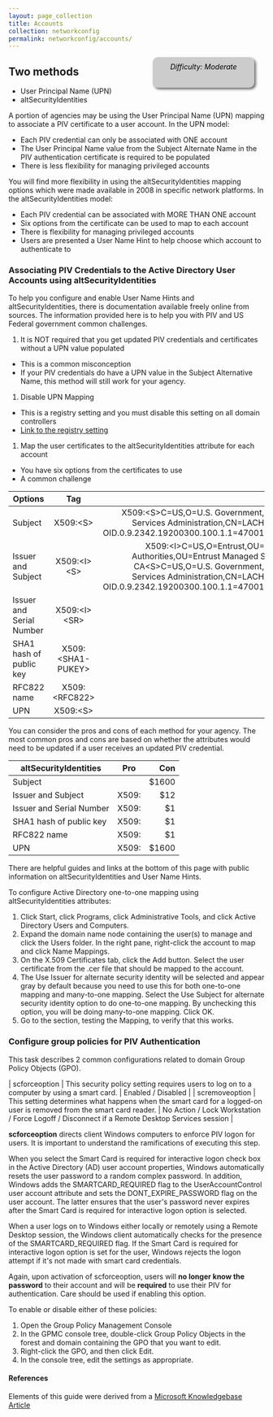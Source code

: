 ```yaml
---
layout: page_collection
title: Accounts
collection: networkconfig
permalink: networkconfig/accounts/
---
```

<div style="float:right; padding:10px; margin-right:20px; border-radius:10px; width:180px; height:40px; box-shadow:3px 3px 5px 0px; text-align:center; background-color:#CCC; color:#666666">
<div style="color:#000000">
<em>Difficulty: Moderate</em>
</div>
</div>

## Two methods

* User Principal Name (UPN)
* altSecurityIdentities

A portion of agencies may be using the User Principal Name (UPN) mapping to associate a PIV certificate to a user account.  In the UPN model:

* Each PIV credential can only be associated with ONE account
* The User Principal Name value from the Subject Alternate Name in the PIV authentication certificate is required to be populated 
* There is less flexibility for managing privileged accounts

You will find more flexibility in using the altSecurityIdentities mapping options which were made available in 2008 in specific network platforms.  In the altSecurityIdentities model:

* Each PIV credential can be associated with MORE THAN ONE account
* Six options from the certificate can be used to map to each account
* There is flexibility for managing privileged accounts
* Users are presented a User Name Hint to help choose which account to authenticate to

### Associating PIV Credentials to the Active Directory User Accounts using altSecurityIdentities

To help you configure and enable User Name Hints and altSecurityIdentities, there is documentation available freely online from sources.  The information provided here is to help you with PIV and US Federal government common challenges.

1. It is NOT required that you get updated PIV credentials and certificates without a UPN value populated
  * This is a common misconception
  * If your PIV credentials do have a UPN value in the Subject Alternative Name, this method will still work for your agency.  

1. Disable UPN Mapping
  * This is a registry setting and you must disable this setting on all domain controllers
  * [Link to the registry setting](https://technet.microsoft.com/en-us/library/ff520074(WS.10).aspx)
  
1. Map the user certificates to the altSecurityIdentities attribute for each account
  * You have six options from the certificates to use
  * A common challenge 

  
  
| Options       | Tag     | Example | Considerations |
| ------------- |:-------------:| -----:|-----:|
| Subject     | X509:\<S> | X509:\<S>C=US,O=U.S. Government,OU=General Services Administration,CN=LACHELLE LEVAN OID.0.9.2342.19200300.100.1.1=47001003151020 |   | 
| Issuer and Subject     | X509:\<I>\<S>  | X509:\<I>C=US,O=Entrust,OU=Certification Authorities,OU=Entrust Managed Services SSP CA\<S>C=US,O=U.S. Government,OU=General Services Administration,CN=LACHELLE LEVAN OID.0.9.2342.19200300.100.1.1=47001003151020 |   |
| Issuer and Serial Number | X509:\<I>\<SR> |    $1 |  
| SHA1 hash of public key| X509:\<SHA1-PUKEY> |    $1 |  
| RFC822 name | X509:\<RFC822>      |    $1 | 
| UPN     | X509:\<S> | $1600 | 

You can consider the pros and cons of each method for your agency.  The most common pros and cons are based on whether the attributes would need to be updated if a user receives an updated PIV credential.

| altSecurityIdentities       | Pro          | Con  |
| ------------- |:-------------:| -----:|
| Subject     |  | $1600 |
| Issuer and Subject     | X509:<I><S>      |   $12 |
| Issuer and Serial Number | X509:<I><SR>      |    $1 |  
| SHA1 hash of public key| X509:<SHA1-PUKEY>      |    $1 |  
| RFC822 name | X509:<SHA1-PUKEY>      |    $1 | 
| UPN     | X509:<S> | $1600 | 


There are helpful guides and links at the bottom of this page with public information on altSecurityIdentities and User Name Hints.  



To configure Active Directory one-to-one mapping using altSecurityIdentities attributes:

1.	Click Start, click Programs, click Administrative Tools, and click Active Directory Users and Computers.
2.	Expand the domain name node containing the user(s) to manage and click the Users folder. In the right pane, right-click the account to map and click Name Mappings.
3.	On the X.509 Certificates tab, click the Add button. Select the user certificate from the .cer file that should be mapped to the account.
4.	The Use Issuer for alternate security identity will be selected and appear gray by default because you need to use this for both one-to-one mapping and many-to-one mapping. 
Select the Use Subject for alternate security identity option to do one-to-one mapping. By unchecking this option, you will be doing many-to-one mapping. Click OK.
5.	Go to the section, testing the Mapping, to verify that this works.


### Configure group policies for PIV Authentication

This task describes 2 common configurations related to domain Group Policy Objects (GPO).

|  scforceoption  |  This security policy setting requires users to log on to a computer by using a smart card.  |  Enabled / Disabled  |
|  scremoveoption  |  This setting determines what happens when the smart card for a logged-on user is removed from the smart card reader.  |  No Action / Lock Workstation / Force Logoff / Disconnect if a Remote Desktop Services session  |

**scforceoption** directs client Windows computers to enforce PIV logon for users. It is important to understand the ramifications of executing this step.

When you select the Smart Card is required for interactive logon check box in the Active Directory (AD) user account properties, Windows automatically resets the user password to a random complex password. In addition, Windows adds the SMARTCARD_REQUIRED flag to the UserAccountControl user account attribute and sets the DONT_EXPIRE_PASSWORD flag on the user account. The latter ensures that the user's password never expires after the Smart Card is required for interactive logon option is selected.

When a user logs on to Windows either locally or remotely using a Remote Desktop session, the Windows client automatically checks for the presence of the SMARTCARD_REQUIRED flag. If the Smart Card is required for interactive logon option is set for the user, Windows rejects the logon attempt if it's not made with smart card credentials.

Again, upon activation of scforceoption, users will **no longer know the password** to their account and will be **required** to use their PIV for authentication. Care should be used if enabling this option.

To enable or disable either of these policies:

1.  Open the Group Policy Management Console
1.  In the GPMC console tree, double-click Group Policy Objects in the forest and domain containing the GPO that you want to edit.
1.  Right-click the GPO, and then click Edit.
1.  In the console tree, edit the settings as appropriate.



#### References

Elements of this guide were derived from a [Microsoft Knowledgebase Article](https://support.microsoft.com/en-us/kb/281245)
